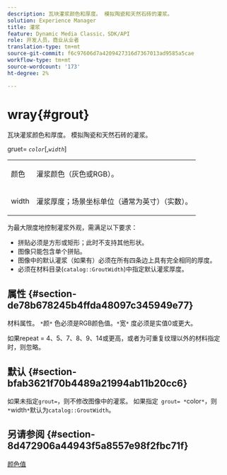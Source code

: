 ```yaml
---
description: 瓦块灌浆颜色和厚度。 模拟陶瓷和天然石砖的灌浆。
solution: Experience Manager
title: 灌浆
feature: Dynamic Media Classic，SDK/API
role: 开发人员，商业从业者
translation-type: tm+mt
source-git-commit: f6c97606d7a4209427316d7367013ad9585a5cae
workflow-type: tm+mt
source-wordcount: '173'
ht-degree: 2%

---
```



# wray{#grout}

瓦块灌浆颜色和厚度。 模拟陶瓷和天然石砖的灌浆。

gruet= *`color`*[,*`width`*]

<table id="simpletable_302B78CFC8F14E0F962D1D2064AD1371"> 
 <tr class="strow"> 
  <td class="stentry"> <p> <span class="codeph"> <span class="varname"> 颜色  </span> </span> </p> </td> 
  <td class="stentry"> <p>灌浆颜色（灰色或RGB）。 </p> </td> 
 </tr> 
 <tr class="strow"> 
  <td class="stentry"> <p> <span class="codeph"> <span class="varname"> width </span> </span> </p> </td> 
  <td class="stentry"> <p>灌浆厚度；场景坐标单位（通常为英寸）（实数）。 </p> </td> 
 </tr> 
</table>

为最大限度地控制灌浆外观，需满足以下要求：

* 拼贴必须是方形或矩形；此时不支持其他形状。
* 图像只能包含单个拼贴。
* 图像中的默认灌浆（如果有）必须在所有四条边上具有完全相同的厚度。
* 必须在材料目录(`catalog::GroutWidth`)中指定默认灌浆厚度。

## 属性 {#section-de78b678245b4ffda48097c345949e77}

材料属性。 `*`颜`*` 色必须是RGB颜色值。`*`宽`*` 度必须是实值0或更大。

如果repeat = 4、5、7、8、9、14或更高，或者为可重复纹理以外的材料指定时，则忽略。

## 默认 {#section-bfab3621f70b4489a21994ab11b20cc6}

如果未指定`grout=`，则不修改图像中的灌浆。 如果指定` grout= *`color`*`，则`*`width`*`默认为`catalog::GroutWidth`。

## 另请参阅 {#section-8d472906a44943f5a8557e98f2fbc71f}

[颜色值](../../../../../ir-api/http-protocol/image-rendering-api-ref/c-ir-http-protocol-ref/c-ir-http-protocol-syntax-and-features/r-ir-color-values.md#reference-657f95c0841742d2a55a48bc938303f6)
